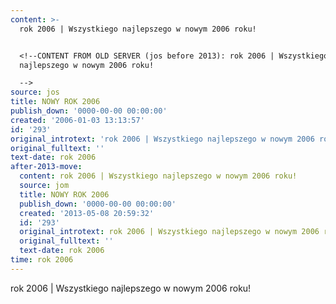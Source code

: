```yaml
---
content: >-
  rok 2006 | Wszystkiego najlepszego w nowym 2006 roku!


  <!--CONTENT FROM OLD SERVER (jos before 2013): rok 2006 | Wszystkiego
  najlepszego w nowym 2006 roku! 

  -->
source: jos
title: NOWY ROK 2006
publish_down: '0000-00-00 00:00:00'
created: '2006-01-03 13:13:57'
id: '293'
original_introtext: 'rok 2006 | Wszystkiego najlepszego w nowym 2006 roku! '
original_fulltext: ''
text-date: rok 2006
after-2013-move:
  content: rok 2006 | Wszystkiego najlepszego w nowym 2006 roku!
  source: jom
  title: NOWY ROK 2006
  publish_down: '0000-00-00 00:00:00'
  created: '2013-05-08 20:59:32'
  id: '293'
  original_introtext: rok 2006 | Wszystkiego najlepszego w nowym 2006 roku!
  original_fulltext: ''
  text-date: rok 2006
time: rok 2006
---
```

rok 2006 | Wszystkiego najlepszego w nowym 2006 roku!

<!--CONTENT FROM OLD SERVER (jos before 2013): rok 2006 | Wszystkiego najlepszego w nowym 2006 roku! 
-->

<!--{{json:{"created_date":"2006-01-03 13:13:57","publish_down":"0000-00-00 00:00:00","id":"293"}}}-->